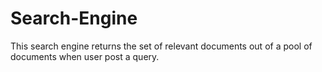 # Search-Engine
This search engine returns the set of relevant documents out of a pool of documents when user post a query.
